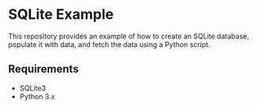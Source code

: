 # SQLite Example

This repository provides an example of how to create an SQLite database, populate it with data, and fetch the data using a Python script.

## Requirements

- SQLite3
- Python 3.x
